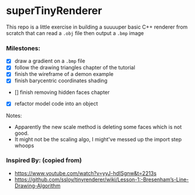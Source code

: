 # superTinyRenderer

This repo is a little exercise in building a suuuuper basic C++ renderer from scratch that can read a `.obj` file then output a `.bmp` image

### Milestones:
- [x] draw a gradient on a `.bmp` file
- [x] follow the drawing triangles chapter of the tutorial
- [x] finish the wireframe of a demon example
- [x] finish barycentric coordinates shading
- [] finish removing hidden faces chapter
- [x] refactor model code into an object

Notes:
- Apparently the new scale method is deleting some faces which is not good.
- It might not be the scaling algo, I might've messed up the import step whoops


### Inspired By: (copied from)
- https://www.youtube.com/watch?v=yyJ-hdISgnw&t=2213s
- https://github.com/ssloy/tinyrenderer/wiki/Lesson-1:-Bresenham’s-Line-Drawing-Algorithm